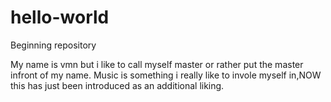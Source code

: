 # hello-world
Beginning repository

My name is vmn but i like to call myself master or rather put the master infront of my name.
Music is something i really like to invole myself in,NOW this has just been introduced as an additional liking.
